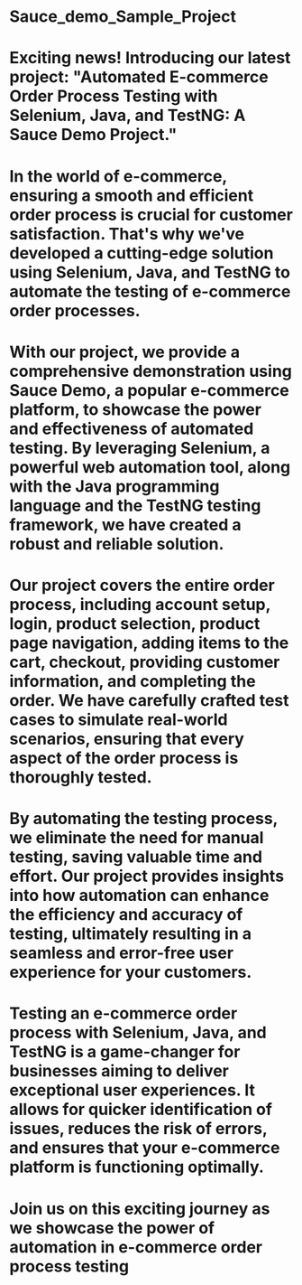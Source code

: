 # Sauce_demo_Sample_Project
# Exciting news! Introducing our latest project: "Automated E-commerce Order Process Testing with Selenium, Java, and TestNG: A Sauce Demo Project."

# In the world of e-commerce, ensuring a smooth and efficient order process is crucial for customer satisfaction. That's why we've developed a cutting-edge solution using Selenium, Java, and TestNG to automate the testing of e-commerce order processes.

# With our project, we provide a comprehensive demonstration using Sauce Demo, a popular e-commerce platform, to showcase the power and effectiveness of automated testing. By leveraging Selenium, a powerful web automation tool, along with the Java programming language and the TestNG testing framework, we have created a robust and reliable solution.

# Our project covers the entire order process, including account setup, login, product selection, product page navigation, adding items to the cart, checkout, providing customer information, and completing the order. We have carefully crafted test cases to simulate real-world scenarios, ensuring that every aspect of the order process is thoroughly tested.

# By automating the testing process, we eliminate the need for manual testing, saving valuable time and effort. Our project provides insights into how automation can enhance the efficiency and accuracy of testing, ultimately resulting in a seamless and error-free user experience for your customers.

# Testing an e-commerce order process with Selenium, Java, and TestNG is a game-changer for businesses aiming to deliver exceptional user experiences. It allows for quicker identification of issues, reduces the risk of errors, and ensures that your e-commerce platform is functioning optimally.
# Join us on this exciting journey as we showcase the power of automation in e-commerce order process testing
